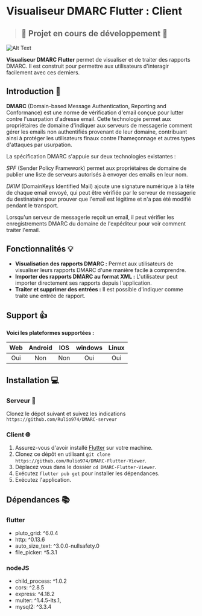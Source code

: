 # Visualiseur DMARC Flutter : Client 

> ## :construction: Projet en cours de développement :construction:


![Alt Text](url)


**Visualiseur DMARC Flutter** permet de visualiser et de traiter des rapports DMARC. Il est construit pour permettre aux utilisateurs d'interagir facilement avec ces derniers.

## Introduction 👋

**DMARC** (Domain-based Message Authentication, Reporting and Conformance) est une norme de vérification d'email conçue pour lutter contre l'usurpation d'adresse email. Cette technologie permet aux propriétaires de domaine d'indiquer aux serveurs de messagerie comment gérer les emails non authentifiés provenant de leur domaine, contribuant ainsi à protéger les utilisateurs finaux contre l'hameçonnage et autres types d'attaques par usurpation.

La spécification DMARC s'appuie sur deux technologies existantes :

*SPF* (Sender Policy Framework) permet aux propriétaires de domaine de publier une liste de serveurs autorisés à envoyer des emails en leur nom.

*DKIM* (DomainKeys Identified Mail) ajoute une signature numérique à la tête de chaque email envoyé, qui peut être vérifiée par le serveur de messagerie du destinataire pour prouver que l'email est légitime et n'a pas été modifié pendant le transport.

Lorsqu'un serveur de messagerie reçoit un email, il peut vérifier les enregistrements DMARC du domaine de l'expéditeur pour voir comment traiter l'email.

## Fonctionnalités 💡

- **Visualisation des rapports DMARC :** Permet aux utilisateurs de visualiser leurs rapports DMARC d'une manière facile à comprendre.
- **Importer des rapports DMARC au format XML :** L'utilisateur peut importer directement ses rapports depuis l'application.
- **Traiter et supprimer des entrées :** Il est possible d'indiquer comme traité une entrée de rapport.


## Support 👍

**Voici les plateformes supportées :**

| Web | Android | IOS |windows | Linux |
| :----: | :----: | :----: | :----: | :----: |
| Oui | Non | Non | Oui | Oui |


## Installation 💻

### Serveur 🗼

Clonez le dépot suivant et suivez les indications `https://github.com/Rulio974/DMARC-serveur`

### Client 🌐

1. Assurez-vous d'avoir installé [Flutter](https://flutter.dev/docs/get-started/install) sur votre machine.
2. Clonez ce dépôt en utilisant `git clone https://github.com/Rulio974/DMARC-Flutter-Viewer`.
3. Déplacez vous dans le dossier `cd DMARC-Flutter-Viewer`.
3. Exécutez `flutter pub get` pour installer les dépendances.
4. Exécutez l'application.



## Dépendances 📚

### flutter

- pluto_grid: ^6.0.4
- http: ^0.13.6
- auto_size_text: ^3.0.0-nullsafety.0
- file_picker: ^5.3.1

### nodeJS

 - child_process: ^1.0.2
 - cors: ^2.8.5
 - express: ^4.18.2
 - multer: ^1.4.5-lts.1,
 - mysql2: ^3.3.4
